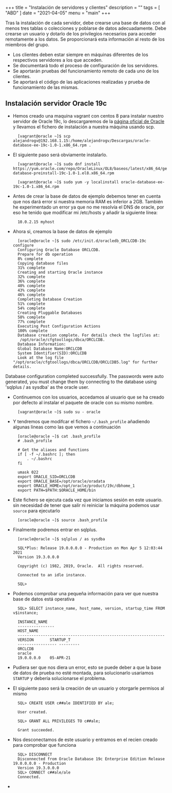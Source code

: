 +++
title = "Instalación de servidores y clientes"
description = ""
tags = [
    "ABD"
]
date = "2021-04-05"
menu = "main"
+++

Tras la instalación de cada servidor,  debe crearse una base de datos con al menos tres tablas o colecciones y poblarse de datos adecuadamente. Debe crearse un usuario y dotarlo de los privilegios necesarios para acceder remotamente a los datos. Se proporcionará esta información al resto de los miembros del grupo.

* Los clientes deben estar siempre en máquinas diferentes de los respectivos servidores a los que acceden.
* Se documentará todo el proceso de configuración de los servidores.
* Se aportarán pruebas del funcionamiento remoto de cada uno de los clientes.
* Se aportará el código de las aplicaciones realizadas y prueba de funcionamiento de las mismas.

## Instalación servidor Oracle 19c

* Hemos creado una maquina vagrant con centos 8 para instalar nuestro servidor de Oracle 19c, lo descargaremos de la [página oficial de Oracle](https://www.oracle.com/es/database/technologies/oracle19c-linux-downloads.html#license-lightbox) y llevamos el fichero de instalación a nuestra máquina usando scp.

        [vagrant@oracle ~]$ scp alejandrogv@192.168.1.15:/home/alejandrogv/Descargas/oracle-database-ee-19c-1.0-1.x86_64.rpm .

* El siguiente paso será obviamente instalarlo.

        [vagrant@oracle ~]$ sudo dnf install https://yum.oracle.com/repo/OracleLinux/OL8/baseos/latest/x86_64/getPackage/oracle-database-preinstall-19c-1.0-1.el8.x86_64.rpm

        [vagrant@oracle ~]$ sudo yum -y localinstall oracle-database-ee-19c-1.0-1.x86_64.rpm
        
* Antes de crear la base de datos de ejemplo debemos tener en cuenta que nos dará error si nuestra memoria RAM es inferior a 2GB. También he experimentado un error ya que no me resolvía el DNS de oracle, por eso he tenido que modificar mi /etc/hosts y añadir la siguiente línea:

        10.0.2.15 myhost

* Ahora si, creamos la base de datos de ejemplo

        [oracle@oracle ~]$ sudo /etc/init.d/oracledb_ORCLCDB-19c configure
        Configuring Oracle Database ORCLCDB.
        Prepare for db operation
        8% complete
        Copying database files
        31% complete
        Creating and starting Oracle instance
        32% complete
        36% complete
        40% complete
        43% complete
        46% complete
        Completing Database Creation
        51% complete
        54% complete
        Creating Pluggable Databases
        58% complete
        77% complete
        Executing Post Configuration Actions
        100% complete
        Database creation complete. For details check the logfiles at:
         /opt/oracle/cfgtoollogs/dbca/ORCLCDB.
        Database Information:
        Global Database Name:ORCLCDB
        System Identifier(SID):ORCLCDB
        Look at the log file "/opt/oracle/cfgtoollogs/dbca/ORCLCDB/ORCLCDB5.log" for further details.

Database configuration completed successfully. The passwords were auto generated, you must change them by connecting to the database using 'sqlplus / as sysdba' as the oracle user.

* Continuemos con los usuarios, accedamos al usuario que se ha creado por defecto al instalar el paquete de oracle con su mismo nombre.

        [vagrant@oracle ~]$ sudo su - oracle

* Y tendremos que modifcar el fichero `~/.bash_profile` añadiendo algunas lineas como las que vemos a continuación

        [oracle@oracle ~]$ cat .bash_profile 
        # .bash_profile
        
        # Get the aliases and functions
        if [ -f ~/.bashrc ]; then
        	. ~/.bashrc
        fi
        
        umask 022
        export ORACLE_SID=ORCLCDB
        export ORACLE_BASE=/opt/oracle/oradata
        export ORACLE_HOME=/opt/oracle/product/19c/dbhome_1
        export PATH=$PATH:$ORACLE_HOME/bin

* Este fichero se ejecuta cada vez que iniciamos sesión en este usuario. sin necesidad de tener que salir ni reiniciar la máquina podemos usar `source` para ejecutarlo

        [oracle@oracle ~]$ source .bash_profile

* Finalmente podremos entrar en sqlplus.

        [oracle@oracle ~]$ sqlplus / as sysdba

        SQL*Plus: Release 19.0.0.0.0 - Production on Mon Apr 5 12:03:44 2021
        Version 19.3.0.0.0

        Copyright (c) 1982, 2019, Oracle.  All rights reserved.

        Connected to an idle instance.

        SQL>

* Podemos comprobar una pequeña información para ver que nuestra base de datos está operativa

        SQL> SELECT instance_name, host_name, version, startup_time FROM v$instance;

        INSTANCE_NAME
        ----------------
        HOST_NAME
        ----------------------------------------------------------------
        VERSION 	  STARTUP_T
        ----------------- ---------
        ORCLCDB
        oracle
        19.0.0.0.0	  05-APR-21

* Pudiera ser que nos diera un error, esto se puede deber a que la base de datos de prueba no esté montada, para solucionarlo usariamos `STARTUP` y debería solucionarse el problema.

* El siguiente paso será la creación de un usuario y otorgarle permisos al mismo

        SQL> CREATE USER c##ale IDENTIFIED BY ale;      

        User created.

        SQL> GRANT ALL PRIVILEGES TO c##ale;

        Grant succeeded.

* Nos desconectamos de este usuario y entramos en el recien creado para comprobar que funciona

        SQL> DISCONNECT
        Disconnected from Oracle Database 19c Enterprise Edition Release 19.0.0.0.0 - Production
        Version 19.3.0.0.0
        SQL> CONNECT c##ale/ale
        Connected.

* 